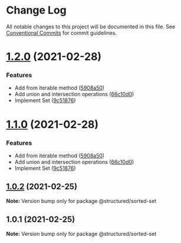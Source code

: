 # Change Log

All notable changes to this project will be documented in this file.
See [Conventional Commits](https://conventionalcommits.org) for commit guidelines.

# [1.2.0](https://github.com/js-structured/structured/compare/@structured/sorted-set@1.0.2...@structured/sorted-set@1.2.0) (2021-02-28)


### Features

* Add from iterable method ([5908a50](https://github.com/js-structured/structured/commit/5908a504e69ff0ccb10dcc366b2687c6a2461157))
* Add union and intersection operations ([66c10d0](https://github.com/js-structured/structured/commit/66c10d0c6f0500361506194f6195391ee9b89350))
* Implement Set ([9c51876](https://github.com/js-structured/structured/commit/9c518761af2ee0a4d23e1d981e3f30e3751f71dd))





# [1.1.0](https://github.com/js-structured/structured/compare/@structured/sorted-set@1.0.2...@structured/sorted-set@1.1.0) (2021-02-28)


### Features

* Add from iterable method ([5908a50](https://github.com/js-structured/structured/commit/5908a504e69ff0ccb10dcc366b2687c6a2461157))
* Add union and intersection operations ([66c10d0](https://github.com/js-structured/structured/commit/66c10d0c6f0500361506194f6195391ee9b89350))
* Implement Set ([9c51876](https://github.com/js-structured/structured/commit/9c518761af2ee0a4d23e1d981e3f30e3751f71dd))





## [1.0.2](https://github.com/js-structured/structured/compare/@structured/sorted-set@1.0.1...@structured/sorted-set@1.0.2) (2021-02-25)

**Note:** Version bump only for package @structured/sorted-set





## 1.0.1 (2021-02-25)

**Note:** Version bump only for package @structured/sorted-set
